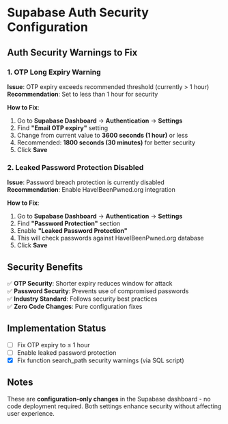 # Supabase Auth Security Configuration

## Auth Security Warnings to Fix

### 1. OTP Long Expiry Warning

**Issue**: OTP expiry exceeds recommended threshold (currently > 1 hour)  
**Recommendation**: Set to less than 1 hour for security

**How to Fix**:
1. Go to **Supabase Dashboard** → **Authentication** → **Settings**
2. Find **"Email OTP expiry"** setting
3. Change from current value to **3600 seconds (1 hour)** or less
4. Recommended: **1800 seconds (30 minutes)** for better security
5. Click **Save**

### 2. Leaked Password Protection Disabled

**Issue**: Password breach protection is currently disabled  
**Recommendation**: Enable HaveIBeenPwned.org integration

**How to Fix**:
1. Go to **Supabase Dashboard** → **Authentication** → **Settings** 
2. Find **"Password Protection"** section
3. Enable **"Leaked Password Protection"**
4. This will check passwords against HaveIBeenPwned.org database
5. Click **Save**

## Security Benefits

✅ **OTP Security**: Shorter expiry reduces window for attack  
✅ **Password Security**: Prevents use of compromised passwords  
✅ **Industry Standard**: Follows security best practices  
✅ **Zero Code Changes**: Pure configuration fixes

## Implementation Status

- [ ] Fix OTP expiry to ≤ 1 hour  
- [ ] Enable leaked password protection  
- [x] Fix function search_path security warnings (via SQL script)

## Notes

These are **configuration-only changes** in the Supabase dashboard - no code deployment required. Both settings enhance security without affecting user experience.